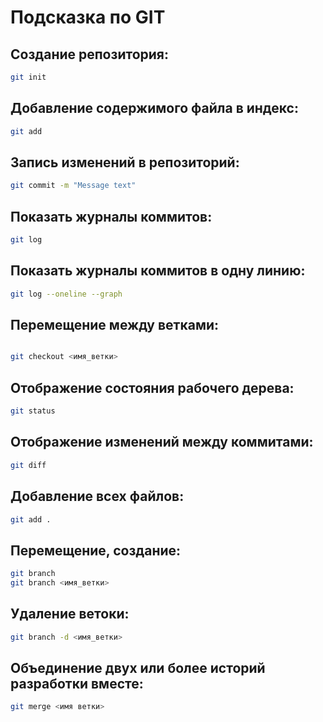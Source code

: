 # Подсказка по GIT

## Создание репозитория:
```sh
git init
```
## Добавление содержимого файла в индекс:
```sh
git add
```
## Запись изменений в репозиторий:
```sh
git commit -m "Message text"
```
## Показать журналы коммитов:
```sh
git log
```
## Показать журналы коммитов в одну линию:
```sh
git log --oneline --graph
```
## Перемещение между ветками:
```sh

git checkout <имя_ветки>

```
## Отображение состояния рабочего дерева:
```sh
git status
```
## Отображение изменений между коммитами:
```sh
git diff
```
## Добавление всех файлов:
```sh
git add .
```
## Перемещение, создание:
```sh
git branch
git branch <имя_ветки>
```
## Удаление ветоки:
```sh
git branch -d <имя_ветки>
```
## Объединение двух или более историй разработки вместе:
```sh
git merge <имя ветки>
```
